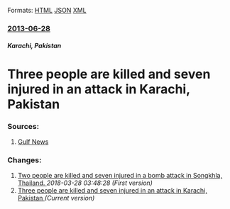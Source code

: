 
Formats: [HTML](/news/2013/06/28/three-people-are-killed-and-seven-injured-in-an-attack-in-karachi-pakistan.html)  [JSON](/news/2013/06/28/three-people-are-killed-and-seven-injured-in-an-attack-in-karachi-pakistan.json)  [XML](/news/2013/06/28/three-people-are-killed-and-seven-injured-in-an-attack-in-karachi-pakistan.xml)  

### [2013-06-28](/news/2013/06/28/index.md)

##### Karachi, Pakistan
# Three people are killed and seven injured in an attack in Karachi, Pakistan 




### Sources:

1. [Gulf News](http://gulfnews.com/news/world/pakistan/woman-killed-in-attack-in-downtown-karachi-1.1203118)

### Changes:

1. [Two people are killed and seven injured in a bomb attack in Songkhla, Thailand. ](/news/2013/06/28/two-people-are-killed-and-seven-injured-in-a-bomb-attack-in-songkhla-thailand.md) _2018-03-28 03:48:28 (First version)_
1. [Three people are killed and seven injured in an attack in Karachi, Pakistan ](/news/2013/06/28/three-people-are-killed-and-seven-injured-in-an-attack-in-karachi-pakistan.md) _(Current version)_
